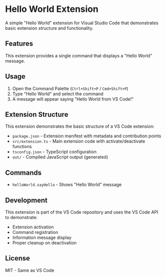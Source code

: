 # Hello World Extension

A simple "Hello World" extension for Visual Studio Code that demonstrates basic extension structure and functionality.

## Features

This extension provides a single command that displays a "Hello World" message.

## Usage

1. Open the Command Palette (`Ctrl+Shift+P` / `Cmd+Shift+P`)
2. Type "Hello World" and select the command
3. A message will appear saying "Hello World from VS Code!"

## Extension Structure

This extension demonstrates the basic structure of a VS Code extension:

- `package.json` - Extension manifest with metadata and contribution points
- `src/extension.ts` - Main extension code with activate/deactivate functions
- `tsconfig.json` - TypeScript configuration
- `out/` - Compiled JavaScript output (generated)

## Commands

- `helloWorld.sayHello` - Shows "Hello World" message

## Development

This extension is part of the VS Code repository and uses the VS Code API to demonstrate:

- Extension activation
- Command registration
- Information message display
- Proper cleanup on deactivation

## License

MIT - Same as VS Code